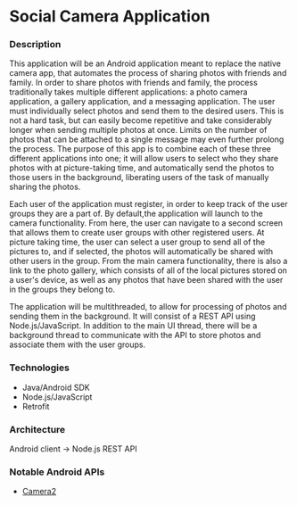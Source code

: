 # Social Camera Application
<h3>Description</h3>
  <p> 
    This application will be an Android application meant to replace the native camera app, that automates the process of sharing photos with friends and family. In order to share photos with friends and family, the process traditionally takes multiple different applications: a photo camera application, a gallery application, and a messaging application. The user must individually select photos and send them to the desired users. This is not a hard task, but can easily become repetitive and take considerably longer when sending multiple photos at once. Limits on the number of photos that can be attached to a single message may even further prolong the process. The purpose of this app is to combine each of these three different applications into one; it will allow users to select who they share photos with at picture-taking time, and automatically send the photos to those users in the background, liberating users of the task of manually sharing the photos.
  </p>
  <p>
    Each user of the application must register, in order to keep track of the user groups they are a part of. By default,the application will launch to the camera functionality. From here, the user can navigate to a second screen that allows them to create user groups with other registered users. At picture taking time, the user can select a user group to send all of the pictures to, and if selected, the photos will automatically be shared with other users in the group. From the main camera functionality, there is also a link to the photo gallery, which consists of all of the local pictures stored on a user's device, as well as any photos that have been shared with the user in the groups they belong to.
  </p>
  <p>
  The application will be multithreaded, to allow for processing of photos and sending them in the background. It will consist of a REST API using Node.js/JavaScript. In addition to the main UI thread, there will be a background thread to communicate with the API to store photos and associate them with the user groups.
  </p>
<h3>Technologies</h3>
<ul>
  <li>Java/Android SDK</li>
  <li>Node.js/JavaScript</li>
  <li>Retrofit</li>
</ul>

<h3>Architecture</h3>
Android client -> Node.js REST API

<h3>Notable Android APIs</h3>
<ul>
  <li><a href="http://developer.android.com/reference/android/hardware/camera2/package-summary.html">Camera2</li>
</ul>
